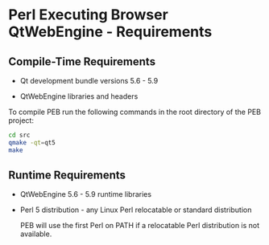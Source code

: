 # Perl Executing Browser QtWebEngine - Requirements

## Compile-Time Requirements

* Qt development bundle versions 5.6 - 5.9

* QtWebEngine libraries and headers  

To compile PEB run the following commands in the root directory of the PEB project:

```bash
cd src
qmake -qt=qt5
make
```

## Runtime Requirements

* QtWebEngine 5.6 - 5.9 runtime libraries

* Perl 5 distribution - any Linux Perl relocatable or standard distribution

  PEB will use the first Perl on PATH if a relocatable Perl distribution is not available.
